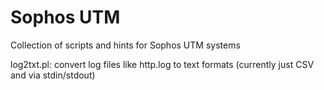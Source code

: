 Sophos UTM
====

Collection of scripts and hints for Sophos UTM systems

log2txt.pl: convert log files like http.log to text formats
(currently just CSV and via stdin/stdout)

